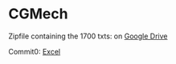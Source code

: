 # CGMech

Zipfile containing the 1700 txts: on [Google Drive](https://drive.google.com/file/d/1WUarJpC83vojDsEYpECCgjLxn6ubJYj6/view?usp=share_link)

Commit0: [Excel](https://1drv.ms/x/s!AuVPkhSveTP3lDUfyg3LlImTEhXd?e=c2TJZj)
